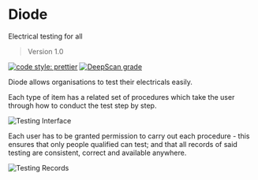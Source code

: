 # Diode

Electrical testing for all

> Version 1.0

[![code style: prettier](https://img.shields.io/badge/code_style-prettier-ff69b4.svg?style=flat-square)](https://github.com/prettier/prettier)
[![DeepScan grade](https://deepscan.io/api/teams/2524/projects/3660/branches/32113/badge/grade.svg)](https://deepscan.io/dashboard#view=project&tid=2524&pid=3660&bid=32113)

Diode allows organisations to test their electricals easily. 

Each type of item has a related set of procedures which take the user through how to conduct the test step by step. 

![Testing Interface](https://i.imgur.com/4lmw7hW.png)

Each user has to be granted permission to carry out each procedure - this ensures that only people qualified can test; and that all records of said testing are consistent, correct and available anywhere.

![Testing Records](https://i.imgur.com/ZSXt5oY.png)
